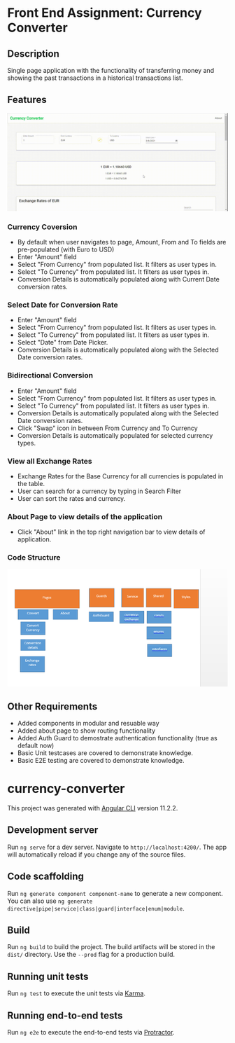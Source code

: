 # Front End Assignment: Currency Converter

## Description

Single page application with the functionality of transferring money and showing the past transactions in a historical transactions list.


## Features

<img src="./src/assets/workflow.gif">

### Currency Coversion ###

- By default when user navigates to page, Amount, From and To fields are pre-populated (with Euro to USD)
- Enter "Amount" field
- Select "From Currency" from populated list. It filters as user types in.
- Select "To Currency" from populated list. It filters as user types in.
- Conversion Details is automatically populated along with Current Date conversion rates.

### Select Date for Conversion Rate ###

- Enter "Amount" field
- Select "From Currency" from populated list. It filters as user types in.
- Select "To Currency" from populated list. It filters as user types in.
- Select "Date" from Date Picker.
- Conversion Details is automatically populated along with the Selected Date conversion rates.

### Bidirectional Conversion  ###

- Enter "Amount" field
- Select "From Currency" from populated list. It filters as user types in.
- Select "To Currency" from populated list. It filters as user types in.
- Conversion Details is automatically populated along with the Selected Date conversion rates.
- Click "Swap" icon in between From Currency and To Currency
- Conversion Details is automatically populated for selected currency types.


### View all Exchange Rates  ###

- Exchange Rates for the Base Currency for all currencies is populated in the table.
- User can search for a currency by typing in Search Filter
- User can sort the rates and currency. 

### About Page to view details of the application  ###

- Click "About" link in the top right navigation bar to view details of application.

### Code Structure ###

<img src="./src/assets/codedesign.png">

## Other Requirements
- Added components in modular and resuable way
- Added about page to show routing functionality
- Added Auth Guard to demostrate authentication functionality (true as default now)
- Basic Unit testcases are covered to demonstrate knowledge.
- Basic E2E testing are covered to demonstrate knowledge.


# currency-converter

This project was generated with [Angular CLI](https://github.com/angular/angular-cli) version 11.2.2.


## Development server

Run `ng serve` for a dev server. Navigate to `http://localhost:4200/`. The app will automatically reload if you change any of the source files.

## Code scaffolding

Run `ng generate component component-name` to generate a new component. You can also use `ng generate directive|pipe|service|class|guard|interface|enum|module`.

## Build

Run `ng build` to build the project. The build artifacts will be stored in the `dist/` directory. Use the `--prod` flag for a production build.

## Running unit tests

Run `ng test` to execute the unit tests via [Karma](https://karma-runner.github.io).

## Running end-to-end tests

Run `ng e2e` to execute the end-to-end tests via [Protractor](http://www.protractortest.org/).
